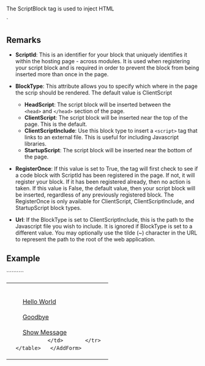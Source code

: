 # <ScriptBlock>

<a name="top"></a>



The ScriptBlock tag is used to inject HTML<script> tags into one of several different locations in the page. Typically this is used to insert Javascript functions and/or libraries into the page. You can also insert <style> tags into the page using this tag.

<a name="syntax"></a>

## Syntax

<div>`<ScriptBlock  
    ScriptId="_string_"  
    BlockType="HeadScript|**ClientScript**|StartupScript|ClientScriptInclude"  
    RegisterOnce="True|**False**"  
    Url="_url_" >  
``  
    <script type="text/javascript" ...>  
      ..._Javascript_...  
    </script>  

</ScriptBlock>`</div>

<a name="remarks"></a>

## Remarks

*   **ScriptId**: This is an identifier for your block that uniquely identifies it within the hosting page - across modules. It is used when registering your script block and is required in order to prevent the block from being inserted more than once in the page.  

*   **BlockType**: This attribute allows you to specify which where in the page the scrip should be rendered. The default value is ClientScript
    *   **HeadScript**: The script block will be inserted between the `<head>` and `</head>` section of the page.
    *   **ClientScript**: The script block will be inserted near the top of the page. This is the default.
    *   **ClientScriptInclude**: Use this block type to insert a `<script>` tag that links to an external file. This is useful for including Javascript libraries.
    *   **StartupScript**: The script block will be inserted near the bottom of the page.  

*   **RegisterOnce**: If this value is set to True, the tag will first check to see if a code block with ScriptId has been registered in the page. If not, it will register your block. If it has been registered already, then no action is taken. If this value is False, the default value, then your script block will be inserted, regardless of any previously registered block. The RegisterOnce is only available for ClientScript, ClientScriptInclude, and StartupScript block types.  

*   **Url**: If the BlockType is set to ClientScriptInclude, this is the path to the Javascript file you wish to include. It is ignored if BlockType is set to a different value. You may optionally use the tilde (~) character in the URL to represent the path to the root of the web application.

  
<a name="example"></a>

## Example

<div>``````````<AddForm>  
<ScriptBlock ScriptId="AlertScripts" RegisterOnce="true">  
  <script type="text/javascript">  
    function helloWorld(){  
      alert('Hello World');  
    }  
    function goodbyeWorld(){  
      alert('Goodbye Cruel World');  
    }  
    function showMessage(sMessage){  
      alert(sMessage);  
    }  
  </script>  
</ScriptBlock>  
  <table width="100%">  
    <tr>  
      <td width="250" valign="top">  

        <!-- SCRIPT BLOCK EXAMPLE -->  
        <a href="#" onclick="helloWorld();">Hello World</a><br />  
        <a href="#" onclick="goodbyeWorld();">Goodbye</a><br />  
        <a href="#" onclick="showMessage('Hello and Goodbye')">Show Message</a>  
      ``  
      </td>  
    </tr>  
  </table>  
</AddForm>`` ```` ````</div>

